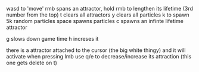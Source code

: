 wasd to 'move'
rmb spans an attractor, hold rmb to lengthen its lifetime (3rd number from the top)
t clears all attractors
y clears all particles
k to spawn 5k random particles
space spawns particles
c spawns an infinte lifetime attractor

g slows down game time h increses it

there is a attractor attached to the cursor (the big white thingy) and it will activate when pressing lmb use q/e to decrease/increase its attraction (this one gets delete on t)

